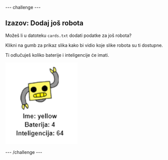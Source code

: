 --- challenge ---

## Izazov: Dodaj još robota

Možeš li u datoteku `cards.txt` dodati podatke za još robota?

Klikni na gumb za prikaz slika kako bi vidio koje slike robota su ti dostupne.

Ti odlučuješ koliko baterije i inteligencije će imati.

![screenshot](images/robotrumps-yellow.png)

--- /challenge ---